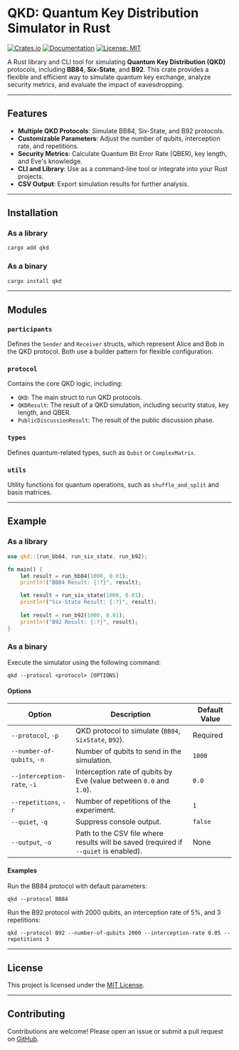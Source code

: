 # QKD: Quantum Key Distribution Simulator in Rust

[![Crates.io](https://img.shields.io/crates/v/qkd.svg)](https://crates.io/crates/qkd)
[![Documentation](https://docs.rs/qkd/badge.svg)](https://docs.rs/qkd)
[![License: MIT](https://img.shields.io/badge/license-MIT-blue.svg)](LICENSE)

A Rust library and CLI tool for simulating **Quantum Key Distribution (QKD)** protocols, including **BB84**, **Six-State**, and **B92**. This crate provides a flexible and efficient way to simulate quantum key exchange, analyze security metrics, and evaluate the impact of eavesdropping.

---

## Features

- **Multiple QKD Protocols**: Simulate BB84, Six-State, and B92 protocols.
- **Customizable Parameters**: Adjust the number of qubits, interception rate, and repetitions.
- **Security Metrics**: Calculate Quantum Bit Error Rate (QBER), key length, and Eve's knowledge.
- **CLI and Library**: Use as a command-line tool or integrate into your Rust projects.
- **CSV Output**: Export simulation results for further analysis.

---

## Installation

### As a library

```bash
cargo add qkd
```

### As a binary

```bash
cargo install qkd
```

---
## Modules

### `participants`
Defines the `Sender` and `Receiver` structs, which represent Alice and Bob in the QKD protocol. Both use a builder pattern for flexible configuration.

### `protocol`
Contains the core QKD logic, including:
- `QKD`: The main struct to run QKD protocols.
- `QKDResult`: The result of a QKD simulation, including security status, key length, and QBER.
- `PublicDiscussionResult`: The result of the public discussion phase.

### `types`
Defines quantum-related types, such as `Qubit` or `ComplexMatrix`.

### `utils`
Utility functions for quantum operations, such as `shuffle_and_split` and basis matrices.

---
## Example

### As a library
```rust
use qkd::{run_bb84, run_six_state, run_b92};

fn main() {
    let result = run_bb84(1000, 0.01);
    println!("BB84 Result: {:?}", result);

    let result = run_six_state(1000, 0.01);
    println!("Six-State Result: {:?}", result);
    
    let result = run_b92(1000, 0.01);
    println!("B92 Result: {:?}", result);
}
```


### As a binary

Execute the simulator using the following command:

```
qkd --protocol <protocol> [OPTIONS]
```

#### Options

| Option                     | Description                                                                                     | Default Value |
|----------------------------|-------------------------------------------------------------------------------------------------|---------------|
| `--protocol`, `-p`         | QKD protocol to simulate (`BB84`, `SixState`, `B92`).                                          | Required      |
| `--number-of-qubits`, `-n` | Number of qubits to send in the simulation.                                                    | `1000`        |
| `--interception-rate`, `-i`| Interception rate of qubits by Eve (value between `0.0` and `1.0`).                           | `0.0`         |
| `--repetitions`, `-r`      | Number of repetitions of the experiment.                                                       | `1`           |
| `--quiet`, `-q`             | Suppress console output.                                                                        | `false`       |
| `--output`, `-o`           | Path to the CSV file where results will be saved (required if `--quiet` is enabled).            | None          |


#### Examples

Run the BB84 protocol with default parameters:
```
qkd --protocol BB84
```

Run the B92 protocol with 2000 qubits, an interception rate of 5%, and 3 repetitions:
```
qkd --protocol B92 --number-of-qubits 2000 --interception-rate 0.05 --repetitions 3
```

---
## License

This project is licensed under the [MIT License](LICENSE).

---
## Contributing

Contributions are welcome! Please open an issue or submit a pull request on [GitHub](https://github.com/jdanielescanez/qkd).
